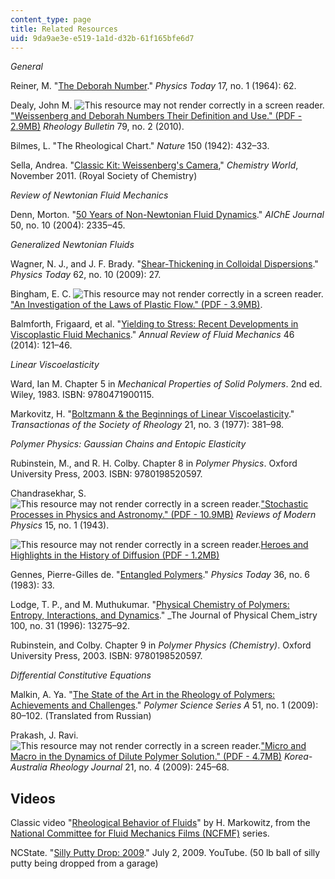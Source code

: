 ```yaml
---
content_type: page
title: Related Resources
uid: 9da9ae3e-e519-1a1d-d32b-61f165bfe6d7
---
```


_General_

Reiner, M. "[The Deborah Number](http://scitation.aip.org/content/aip/magazine/physicstoday/article/17/1/10.1063/1.3051374)." _Physics Today_ 17, no. 1 (1964): 62.

Dealy, John M. ![This resource may not render correctly in a screen reader.](/images/inacessible.gif)["Weissenberg and Deborah Numbers Their Definition and Use." (PDF - 2.9MB)](https://www.rheology.org/sor/Publications/RheoBulletin/RB2010Jul.pdf) _Rheology Bulletin_ 79, no. 2 (2010).

Bilmes, L. "The Rheological Chart." _Nature_ 150 (1942): 432–33.

Sella, Andrea. "[Classic Kit: Weissenberg's Camera](https://www.chemistryworld.com/opinion/classic-kit-weissenbergs-camera/1014829.article)," _Chemistry World_, November 2011. (Royal Society of Chemistry)

_Review of Newtonian Fluid Mechanics_

Denn, Morton. "[50 Years of Non-Newtonian Fluid Dynamics](http://dx.doi.org/10.1002/aic.10357)." _AIChE Journal_ 50, no. 10 (2004): 2335–45.

_Generalized Newtonian Fluids_

Wagner, N. J., and J. F. Brady. "[Shear-Thickening in Colloidal Dispersions](http://scitation.aip.org/content/aip/magazine/physicstoday/article/62/10/10.1063/1.3248476)." _Physics Today_ 62, no. 10 (2009): 27.

Bingham, E. C. ![This resource may not render correctly in a screen reader.](/images/inacessible.gif)["An Investigation of the Laws of Plastic Flow." (PDF - 3.9MB)](http://nvlpubs.nist.gov/nistpubs/bulletin/13/nbsbulletinv13n2p309_A2b.pdf).

Balmforth, Frigaard, et al. "[Yielding to Stress: Recent Developments in Viscoplastic Fluid Mechanics](http://dx.doi.org/10.1146/annurev-fluid-010313-141424)." _Annual Review of Fluid Mechanics_ 46 (2014): 121–46.

_Linear Viscoelasticity_

Ward, Ian M. Chapter 5 in _Mechanical Properties of Solid Polymers_. 2nd ed. Wiley, 1983. ISBN: 9780471900115.

Markovitz, H. "[Boltzmann & the Beginnings of Linear Viscoelasticity](http://dx.doi.org/10.1122/1.549444)." _Transactionas of the Society of Rheology_ 21, no. 3 (1977): 381–98.

_Polymer Physics: Gaussian Chains and Entopic Elasticity_

Rubinstein, M., and R. H. Colby. Chapter 8 in _Polymer Physics_. Oxford University Press, 2003. ISBN: 9780198520597.

Chandrasekhar, S. ![This resource may not render correctly in a screen reader.](/images/inacessible.gif)["Stochastic Processes in Physics and Astronomy." (PDF - 10.9MB)](http://facultystaff.richmond.edu/~olipan/Chandrashekhar.pdf) _Reviews of Modern Physics_ 15, no. 1 (1943).

![This resource may not render correctly in a screen reader.](/images/inacessible.gif)[Heroes and Highlights in the History of Diffusion (PDF - 1.2MB)](http://www.uni-leipzig.de/diffusion/pdf/volume11/diff_fund_11(2009)1.pdf)

Gennes, Pierre-Gilles de. "[Entangled Polymers](http://dx.doi.org/10.1063/1.2915700)." _Physics Today_ 36, no. 6 (1983): 33.

Lodge, T. P., and M. Muthukumar. "[Physical Chemistry of Polymers: Entropy, Interactions, and Dynamics](http://dx.doi.org/10.1021/jp960244z)." _The Journal of Physical Chem_istry 100, no. 31 (1996): 13275–92.

Rubinstein, and Colby. Chapter 9 in _Polymer Physics (Chemistry)_. Oxford University Press, 2003. ISBN: 9780198520597.

_Differential Constitutive Equations_

Malkin, A. Ya. "[The State of the Art in the Rheology of Polymers: Achievements and Challenges](http://dx.doi.org/10.1134/S0965545X09010076)." _Polymer Science Series A_ 51, no. 1 (2009): 80–102. (Translated from Russian)

Prakash, J. Ravi. ![This resource may not render correctly in a screen reader.](/images/inacessible.gif)["Micro and Macro in the Dynamics of Dilute Polymer Solution." (PDF - 4.7MB)](http://www.cheric.org/PDF/KARJ/KR21/KR21-4-0245.pdf) _Korea-Australia Rheology Journal_ 21, no. 4 (2009): 245–68.

Videos
------

Classic video "[Rheological Behavior of Fluids](http://techtv.mit.edu/videos/32591-rheological-behavior-of-fluids)" by H. Markowitz, from the [National Committee for Fluid Mechanics Films (NCFMF)](http://web.mit.edu/hml/ncfmf.html) series.

NCState. "[Silly Putty Drop: 2009](https://www.youtube.com/watch?v=2Zez3v0fGi8)." July 2, 2009. YouTube. (50 lb ball of silly putty being dropped from a garage)